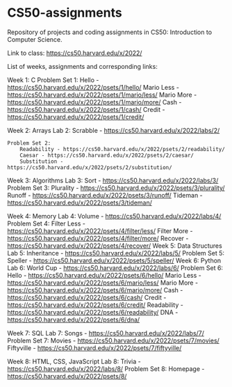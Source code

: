 # CS50-assignments
Repository of projects and coding assignments in CS50: Introduction to Computer Science.

Link to class: https://cs50.harvard.edu/x/2022/

List of weeks, assignments and corresponding links:

Week 1: C
    Problem Set 1:
        Hello - https://cs50.harvard.edu/x/2022/psets/1/hello/
        Mario Less - https://cs50.harvard.edu/x/2022/psets/1/mario/less/
        Mario More - https://cs50.harvard.edu/x/2022/psets/1/mario/more/
        Cash - https://cs50.harvard.edu/x/2022/psets/1/cash/
        Credit - https://cs50.harvard.edu/x/2022/psets/1/credit/

Week 2: Arrays 
    Lab 2:
        Scrabble - https://cs50.harvard.edu/x/2022/labs/2/
    
    Problem Set 2: 
        Readability - https://cs50.harvard.edu/x/2022/psets/2/readability/
        Caesar - https://cs50.harvard.edu/x/2022/psets/2/caesar/
        Substitution - https://cs50.harvard.edu/x/2022/psets/2/substitution/

Week 3: Algorithms
    Lab 3: 
        Sort - https://cs50.harvard.edu/x/2022/labs/3/
    Problem Set 3:
        Plurality - https://cs50.harvard.edu/x/2022/psets/3/plurality/
        Runoff - https://cs50.harvard.edu/x/2022/psets/3/runoff/
        Tideman - https://cs50.harvard.edu/x/2022/psets/3/tideman/

Week 4: Memory
    Lab 4: 
        Volume - https://cs50.harvard.edu/x/2022/labs/4/
    Problem Set 4:
        Filter Less - https://cs50.harvard.edu/x/2022/psets/4/filter/less/
        Filter More - https://cs50.harvard.edu/x/2022/psets/4/filter/more/
        Recover - https://cs50.harvard.edu/x/2022/psets/4/recover/
Week 5: Data Structures
    Lab 5: 
        Inheritance - https://cs50.harvard.edu/x/2022/labs/5/
    Problem Set 5: 
        Speller - https://cs50.harvard.edu/x/2022/psets/5/speller/
Week 6: Python
    Lab 6: 
        World Cup - https://cs50.harvard.edu/x/2022/labs/6/
    Problem Set 6:
        Hello - https://cs50.harvard.edu/x/2022/psets/6/hello/
        Mario Less - https://cs50.harvard.edu/x/2022/psets/6/mario/less/
        Mario More - https://cs50.harvard.edu/x/2022/psets/6/mario/more/
        Cash - https://cs50.harvard.edu/x/2022/psets/6/cash/
        Credit - https://cs50.harvard.edu/x/2022/psets/6/credit/
        Readability - https://cs50.harvard.edu/x/2022/psets/6/readability/
        DNA - https://cs50.harvard.edu/x/2022/psets/6/dna/

Week 7: SQL
    Lab 7:
        Songs - https://cs50.harvard.edu/x/2022/labs/7/
    Problem Set 7:
        Movies - https://cs50.harvard.edu/x/2022/psets/7/movies/
        Fiftyville -  https://cs50.harvard.edu/x/2022/psets/7/fiftyville/

Week 8: HTML, CSS, JavaScript
    Lab 8: 
        Trivia - https://cs50.harvard.edu/x/2022/labs/8/
    Problem Set 8:
        Homepage - 
            https://cs50.harvard.edu/x/2022/psets/8/


